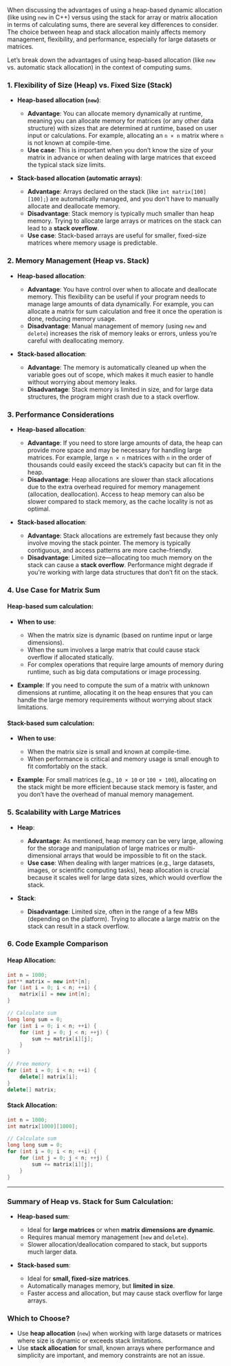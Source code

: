 When discussing the advantages of using a heap-based dynamic allocation (like using `new` in C++) versus using the stack for array or matrix allocation in terms of calculating sums, there are several key differences to consider. The choice between heap and stack allocation mainly affects memory management, flexibility, and performance, especially for large datasets or matrices.

Let’s break down the advantages of using heap-based allocation (like `new` vs. automatic stack allocation) in the context of computing sums.

### **1. Flexibility of Size (Heap) vs. Fixed Size (Stack)**

- **Heap-based allocation (`new`)**:
  - **Advantage**: You can allocate memory dynamically at runtime, meaning you can allocate memory for matrices (or any other data structure) with sizes that are determined at runtime, based on user input or calculations. For example, allocating an `n × n` matrix where `n` is not known at compile-time.
  - **Use case**: This is important when you don’t know the size of your matrix in advance or when dealing with large matrices that exceed the typical stack size limits.
  
- **Stack-based allocation (automatic arrays)**:
  - **Advantage**: Arrays declared on the stack (like `int matrix[100][100];`) are automatically managed, and you don't have to manually allocate and deallocate memory.
  - **Disadvantage**: Stack memory is typically much smaller than heap memory. Trying to allocate large arrays or matrices on the stack can lead to a **stack overflow**.
  - **Use case**: Stack-based arrays are useful for smaller, fixed-size matrices where memory usage is predictable.

### **2. Memory Management (Heap vs. Stack)**

- **Heap-based allocation**:
  - **Advantage**: You have control over when to allocate and deallocate memory. This flexibility can be useful if your program needs to manage large amounts of data dynamically. For example, you can allocate a matrix for sum calculation and free it once the operation is done, reducing memory usage.
  - **Disadvantage**: Manual management of memory (using `new` and `delete`) increases the risk of memory leaks or errors, unless you’re careful with deallocating memory.

- **Stack-based allocation**:
  - **Advantage**: The memory is automatically cleaned up when the variable goes out of scope, which makes it much easier to handle without worrying about memory leaks.
  - **Disadvantage**: Stack memory is limited in size, and for large data structures, the program might crash due to a stack overflow.

### **3. Performance Considerations**

- **Heap-based allocation**:
  - **Advantage**: If you need to store large amounts of data, the heap can provide more space and may be necessary for handling large matrices. For example, large `n × n` matrices with `n` in the order of thousands could easily exceed the stack’s capacity but can fit in the heap.
  - **Disadvantage**: Heap allocations are slower than stack allocations due to the extra overhead required for memory management (allocation, deallocation). Access to heap memory can also be slower compared to stack memory, as the cache locality is not as optimal.

- **Stack-based allocation**:
  - **Advantage**: Stack allocations are extremely fast because they only involve moving the stack pointer. The memory is typically contiguous, and access patterns are more cache-friendly.
  - **Disadvantage**: Limited size—allocating too much memory on the stack can cause a **stack overflow**. Performance might degrade if you're working with large data structures that don’t fit on the stack.

### **4. Use Case for Matrix Sum**

#### **Heap-based sum calculation**:
- **When to use**:
  - When the matrix size is dynamic (based on runtime input or large dimensions).
  - When the sum involves a large matrix that could cause stack overflow if allocated statically.
  - For complex operations that require large amounts of memory during runtime, such as big data computations or image processing.
  
- **Example**:
  If you need to compute the sum of a matrix with unknown dimensions at runtime, allocating it on the heap ensures that you can handle the large memory requirements without worrying about stack limitations.

#### **Stack-based sum calculation**:
- **When to use**:
  - When the matrix size is small and known at compile-time.
  - When performance is critical and memory usage is small enough to fit comfortably on the stack.

- **Example**:
  For small matrices (e.g., `10 × 10` or `100 × 100`), allocating on the stack might be more efficient because stack memory is faster, and you don’t have the overhead of manual memory management.

### **5. Scalability with Large Matrices**

- **Heap**:
  - **Advantage**: As mentioned, heap memory can be very large, allowing for the storage and manipulation of large matrices or multi-dimensional arrays that would be impossible to fit on the stack.
  - **Use case**: When dealing with larger matrices (e.g., large datasets, images, or scientific computing tasks), heap allocation is crucial because it scales well for large data sizes, which would overflow the stack.

- **Stack**:
  - **Disadvantage**: Limited size, often in the range of a few MBs (depending on the platform). Trying to allocate a large matrix on the stack can result in a stack overflow.

### **6. Code Example Comparison**

#### **Heap Allocation:**
```cpp
int n = 1000;
int** matrix = new int*[n];
for (int i = 0; i < n; ++i) {
    matrix[i] = new int[n];
}

// Calculate sum
long long sum = 0;
for (int i = 0; i < n; ++i) {
    for (int j = 0; j < n; ++j) {
        sum += matrix[i][j];
    }
}

// Free memory
for (int i = 0; i < n; ++i) {
    delete[] matrix[i];
}
delete[] matrix;
```

#### **Stack Allocation:**
```cpp
int n = 1000;
int matrix[1000][1000];

// Calculate sum
long long sum = 0;
for (int i = 0; i < n; ++i) {
    for (int j = 0; j < n; ++j) {
        sum += matrix[i][j];
    }
}
```

---

### **Summary of Heap vs. Stack for Sum Calculation**:

- **Heap-based sum**:
  - Ideal for **large matrices** or when **matrix dimensions are dynamic**.
  - Requires manual memory management (`new` and `delete`).
  - Slower allocation/deallocation compared to stack, but supports much larger data.
  
- **Stack-based sum**:
  - Ideal for **small, fixed-size matrices**.
  - Automatically manages memory, but **limited in size**.
  - Faster access and allocation, but may cause stack overflow for large arrays.

### **Which to Choose?**
- Use **heap allocation** (`new`) when working with large datasets or matrices where size is dynamic or exceeds stack limitations.
- Use **stack allocation** for small, known arrays where performance and simplicity are important, and memory constraints are not an issue.
